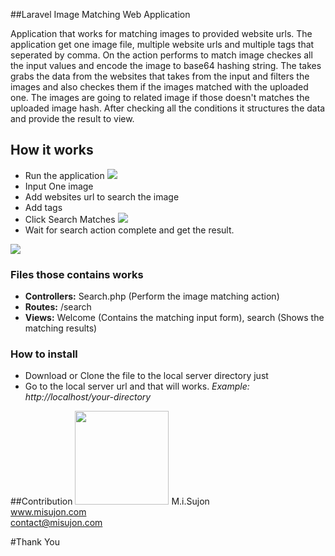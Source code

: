 ##Laravel Image Matching Web Application
<p>Application that works for matching images to provided website urls. The application get one image file,
multiple website urls and multiple tags that seperated by comma. On the action performs to match image 
checkes all the input values and encode the image to base64 hashing string. The takes grabs the data from 
the websites that takes from the input and filters the images and also checkes them if the images matched with 
the uploaded one. The images are going to related image if those doesn't matches the uploaded image hash. After
 checking all the conditions it structures the data and provide the result to view.</p>
 
## How it works
 - Run the application
 <img src="https://www.linkpicture.com/q/1_753.jpg"><br>
 - Input One image
 - Add websites url to search the image
 - Add tags
 - Click Search Matches
  <img src="https://www.linkpicture.com/q/2_519.jpg"><br>
 - Wait for search action complete and get the result.
 <img src="https://www.linkpicture.com/q/3_442.jpg">
 
### Files those contains works
 - **Controllers:** Search.php (Perform the image matching action)
 - **Routes:** /search
 - **Views:** Welcome (Contains the matching input form), search (Shows the matching results)

### How to install
 - Download or Clone the file to the local server directory just
 - Go to the local server url and that will works. *Example: http://localhost/your-directory*
 
 
##Contribution
<a href="http://misujon.com/" target="_blank"><img width="150" src="http://www.misujon.com/wp-content/uploads/2017/11/Logo.png"></a>
M.i.Sujon<br>
<a href="http://misujon.com/" target="_blank">www.misujon.com</a><br>
<a href="mailto:contact@misujon.com">contact@misujon.com</a>


#Thank You
